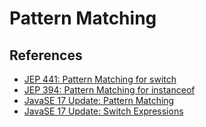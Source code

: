 # Pattern Matching

## References

- [JEP 441: Pattern Matching for switch](https://openjdk.org/jeps/441)
- [JEP 394: Pattern Matching for instanceof](https://openjdk.org/jeps/394)
- [JavaSE 17 Update: Pattern Matching](https://docs.oracle.com/en/java/javase/17/language/pattern-matching.html)
- [JavaSE 17 Update: Switch Expressions](https://docs.oracle.com/en/java/javase/17/language/switch-expressions-and-statements.html)
